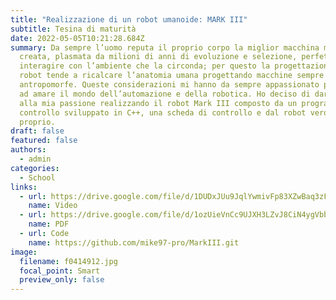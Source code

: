 ```yaml
---
title: "Realizzazione di un robot umanoide: MARK III"
subtitle: Tesina di maturità
date: 2022-05-05T10:21:28.684Z
summary: Da sempre l’uomo reputa il proprio corpo la miglior macchina mai
  creata, plasmata da milioni di anni di evoluzione e selezione, perfetta per
  interagire con l’ambiente che la circonda; per questo la progettazione dei
  robot tende a ricalcare l’anatomia umana progettando macchine sempre più
  antropomorfe. Queste considerazioni mi hanno da sempre appassionato portandomi
  ad amare il mondo dell’automazione e della robotica. Ho deciso di dar sfogo
  alla mia passione realizzando il robot Mark III composto da un programma di
  controllo sviluppato in C++, una scheda di controllo e dal robot vero e
  proprio.
draft: false
featured: false
authors:
  - admin
categories:
  - School
links:
  - url: https://drive.google.com/file/d/1DUDxJUu9JqlYwmivFp83XZwBaq3zF8xg/view?usp=sharing
    name: Video
  - url: https://drive.google.com/file/d/1ozUieVnCc9UJXH3LZvJ8CiN4ygVbb2V-/view?usp=sharing
    name: PDF
  - url: Code
    name: https://github.com/mike97-pro/MarkIII.git
image:
  filename: f0414912.jpg
  focal_point: Smart
  preview_only: false
---
```

